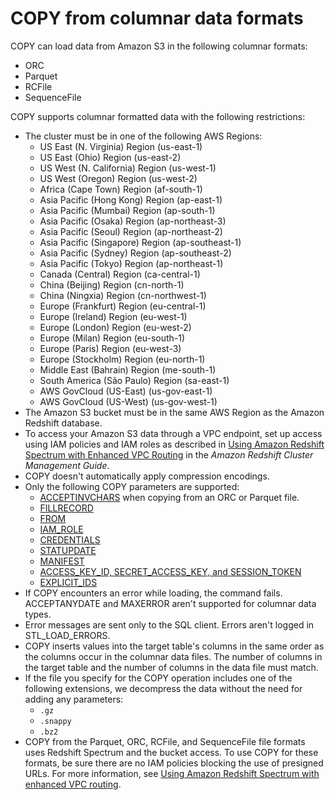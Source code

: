 # COPY from columnar data formats<a name="copy-usage_notes-copy-from-columnar"></a>

COPY can load data from Amazon S3 in the following columnar formats:
+ ORC 
+ Parquet 
+ RCFile
+ SequenceFile

COPY supports columnar formatted data with the following restrictions:
+ The cluster must be in one of the following AWS Regions: 
  + US East \(N\. Virginia\) Region \(us\-east\-1\)
  + US East \(Ohio\) Region \(us\-east\-2\)
  + US West \(N\. California\) Region \(us\-west\-1\)
  + US West \(Oregon\) Region \(us\-west\-2\) 
  + Africa \(Cape Town\) Region \(af\-south\-1\)
  + Asia Pacific \(Hong Kong\) Region \(ap\-east\-1\) 
  + Asia Pacific \(Mumbai\) Region \(ap\-south\-1\)
  + Asia Pacific \(Osaka\) Region \(ap\-northeast\-3\)
  + Asia Pacific \(Seoul\) Region \(ap\-northeast\-2\)
  + Asia Pacific \(Singapore\) Region \(ap\-southeast\-1\)
  + Asia Pacific \(Sydney\) Region \(ap\-southeast\-2\)
  + Asia Pacific \(Tokyo\) Region \(ap\-northeast\-1\)
  + Canada \(Central\) Region \(ca\-central\-1\)
  + China \(Beijing\) Region \(cn\-north\-1\)
  + China \(Ningxia\) Region \(cn\-northwest\-1\)
  + Europe \(Frankfurt\) Region \(eu\-central\-1\)
  + Europe \(Ireland\) Region \(eu\-west\-1\)
  + Europe \(London\) Region \(eu\-west\-2\)
  + Europe \(Milan\) Region \(eu\-south\-1\)
  + Europe \(Paris\) Region \(eu\-west\-3\)
  + Europe \(Stockholm\) Region \(eu\-north\-1\)
  + Middle East \(Bahrain\) Region \(me\-south\-1\)
  + South America \(São Paulo\) Region \(sa\-east\-1\)
  + AWS GovCloud \(US\-East\) \(us\-gov\-east\-1\)
  + AWS GovCloud \(US\-West\) \(us\-gov\-west\-1\)
+ The Amazon S3 bucket must be in the same AWS Region as the Amazon Redshift database\. 
+ To access your Amazon S3 data through a VPC endpoint, set up access using IAM policies and IAM roles as described in [Using Amazon Redshift Spectrum with Enhanced VPC Routing](https://docs.aws.amazon.com/redshift/latest/mgmt/spectrum-enhanced-vpc.html) in the *Amazon Redshift Cluster Management Guide*\. 
+ COPY doesn't automatically apply compression encodings\. 
+ Only the following COPY parameters are supported: 
  + [ACCEPTINVCHARS](copy-parameters-data-conversion.md#copy-acceptinvchars) when copying from an ORC or Parquet file\.
  + [FILLRECORD](copy-parameters-data-conversion.md#copy-fillrecord)
  + [FROM](copy-parameters-data-source-s3.md#copy-parameters-from)
  + [IAM\_ROLE](copy-parameters-authorization.md#copy-iam-role)
  + [CREDENTIALS](copy-parameters-authorization.md#copy-credentials)
  + [STATUPDATE ](copy-parameters-data-load.md#copy-statupdate)
  + [MANIFEST](copy-parameters-data-source-s3.md#copy-manifest)
  + [ACCESS\_KEY\_ID, SECRET\_ACCESS\_KEY, and SESSION\_TOKEN](copy-parameters-authorization.md#copy-access-key-id)
  + [EXPLICIT\_IDS](copy-parameters-data-conversion.md#copy-explicit-ids)
+ If COPY encounters an error while loading, the command fails\. ACCEPTANYDATE  and MAXERROR aren't supported for columnar data types\.
+ Error messages are sent only to the SQL client\. Errors aren't logged in STL\_LOAD\_ERRORS\.
+ COPY inserts values into the target table's columns in the same order as the columns occur in the columnar data files\. The number of columns in the target table and the number of columns in the data file must match\.
+ If the file you specify for the COPY operation includes one of the following extensions, we decompress the data without the need for adding any parameters: 
  + `.gz`
  + `.snappy`
  + `.bz2`
+ COPY from the Parquet, ORC, RCFile, and SequenceFile file formats uses Redshift Spectrum and the bucket access\. To use COPY for these formats, be sure there are no IAM policies blocking the use of presigned URLs\. For more information, see [Using Amazon Redshift Spectrum with enhanced VPC routing](https://docs.aws.amazon.com/redshift/latest/mgmt/spectrum-enhanced-vpc.html)\.